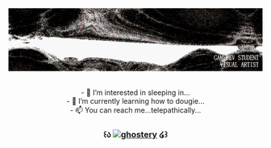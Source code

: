 <!---
shysoba/shysoba is a ✨ special ✨ repository because its `README.md` (this file) appears on your GitHub profile.
You can click the Preview link to take a look at your changes.
--->

<div align="center">
  <img src="https://github.com/shysoba/shysoba/blob/main/header.gif" alt="header"/>
</div><br>

  
<p align="center">
- 👀 I’m interested in sleeping in... <br>
- 🌱 I’m currently learning how to dougie...<br>
- 📫 You can reach me...telepathically... <br>
</p>

<h3 align="center"> 
  
  ꒰ა   [<img src='https://cdn.jsdelivr.net/npm/simple-icons@3.0.1/icons/ghostery.svg' alt='ghostery' height='45'>](https://d-ilute.carrd.co/)     ໒꒱ 
  
  </h3>
